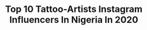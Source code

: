 ---
title: Top 10 Tattoo-Artists Instagram Influencers In Nigeria In 2020
description: >-
  Find top tattoo-artists Instagram influencers in Nigeria in 2020. Most popular hashtags: #stayhome #photographer #melaninpoppin #mother.
platform: Instagram
profiles:
  - username: "aniitablonde"
    fullname: >-
      Annie 💎
    location: "Nigeria"
    followers: 26669
    engagement: 634
    commentsToLikes: 0.048893
    id: ck5hrr53qvc2e0i11z5cyxcpt
    verified: false
    hashtags: "#queen, #anitossi, #stayhome, #exlporepage"
  - username: "jujuboystar"
    fullname: >-
      Jujubaby
    location: "Nigeria"
    followers: 24587
    engagement: 838
    commentsToLikes: 0.058346
    id: ck14lr285w2e80i191z7j54c4
    verified: false
    hashtags: "#amiracle"
  - username: "bregha"
    fullname: >-
      Bisola Omoregha |MAKEUP ARTIST
    location: "Nigeria"
    followers: 44949
    engagement: 510
    commentsToLikes: 0.088308
    id: ck15pthxzzjn70i19d1dhq6oq
    verified: false
    hashtags: "#makeuptutorials, #redlips, #makeuptutorial, #darskinmakeup"
  - username: "princejyesi"
    fullname: >-
      Prince Gyasi
    location: "Nigeria"
    followers: 116306
    engagement: 1149
    commentsToLikes: 0.024248
    id: ck0w1pefxkheo0i19eeluge0r
    verified: true
    hashtags: "#protection, #nigeria, #iphone, #filmart"
  - username: "paczconceptphotography"
    fullname: >-
      PACZ the Bhad Guy 😎
    location: "Nigeria"
    followers: 9744
    engagement: 1137
    commentsToLikes: 0.048280
    id: ck602j5dihin10i148f37hppu
    verified: false
    hashtags: "#makeupartist, #bomdia, #photographer, #fans"
  - username: "wayeofficial"
    fullname: >-
      WAYE
    location: "Nigeria"
    followers: 42703
    engagement: 212
    commentsToLikes: 0.109196
    id: ck8t0mp07sl2o0j78v92l95h5
    verified: true
    hashtags: "#waye, #stylewaye"
  - username: "gottay"
    fullname: >-
      Adah Clarence
    location: "Nigeria"
    followers: 20020
    engagement: 330
    commentsToLikes: 0.064716
    id: ck5q75kq0032b0i11da6aapjv
    verified: false
    hashtags: "#rural, #futureawards, #digitalartist, #socialmedia"
  - username: "omolola_unbothered"
    fullname: >-
      KING Olabiyi Omolola !!!
    location: "Nigeria"
    followers: 15874
    engagement: 268
    commentsToLikes: 0.118014
    id: ck6tx9mx1wm130j71zuh6vz9g
    verified: false
    hashtags: "#chef, #happychild, #musicartist, #roddyricch"
  - username: "emmanueloyeleke"
    fullname: >-
      Emmanuel Oyeleke
    location: "Nigeria"
    followers: 93087
    engagement: 290
    commentsToLikes: 0.025323
    id: ck15qfrpo2mn70i19lneupr2p
    verified: false
    hashtags: "#celebratelight, #photographer, #canon, #profoto"
  - username: "kemi_ii"
    fullname: >-
      ‘Kemi
    location: "Nigeria"
    followers: 4782
    engagement: 1155
    commentsToLikes: 0.115245
    id: ck13a8ubxp72p0i19aoac7my0
    verified: false
    hashtags: "#covidopenbrief, #sonicmovie2020, #tonystark, #stopthespread"
---